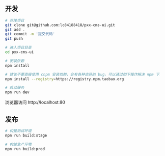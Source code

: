 ## 开发

```bash
# 克隆项目
git clone git@github.com:lc84188418/pxx-cms-ui.git
git add .
git commit -m '提交代码'
git push

# 进入项目目录
cd pxx-cms-ui

# 安装依赖
npm install

# 建议不要直接使用 cnpm 安装依赖，会有各种诡异的 bug。可以通过如下操作解决 npm 下载速度慢的问题
npm install --registry=https://registry.npm.taobao.org

# 启动服务
npm run dev
```

浏览器访问 http://localhost:80

## 发布

```bash
# 构建测试环境
npm run build:stage

# 构建生产环境
npm run build:prod
```
